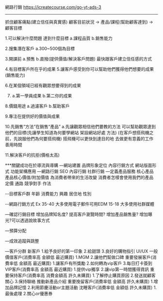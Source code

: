網路行銷
https://icreatecourse.com/go-yt-ads-3
***
抓住顧客痛點(建立信任與真實感)
顧客目前狀況 -> 產品/課程(幫助顧客達到) -> 顧客目標

1.可以解決什麼問題 達到什麼目標
 a.課程品質
 b.銷售能力

2.搜集潛在客戶
 a.300~500個為目標

3.開課前
 a.預售
 b.直撥(提供價值/解決客戶問題) 最快跟客戶建立信任感的方式

4.有目標客戶所在乎的成果
5.讓客戶感受到你可以幫助他們獲得他們想要的成果(銷售能力)

6.在某個領域已經有觀眾想要得到的成果

7. a.第一學員成果 b.第二你的成果

8.價錢用途
 a.過濾客戶
 b.幫助客戶

9.專注在提供好的價值與成果

10.先銷售“方法”在銷售“產品”
a.先讓觀眾相信他們要教的方法 可以幫助觀眾達到他們的目標(先讓學生知道為何要學網站 架設網站好處 方法)
(在客戶想搭飛機之前，先說服他們為何要搭飛機)
搭飛機可以更快到達目的地 去做更有意義的工作 善用時間

11.解決客戶的抗拒(價格太高)

***關鍵成功在於導流與導購
—網站建置
品牌形象定位
內容行銷方式
網站版面形式
功能架構應用
—網路行銷
SEO 內容行銷 社群行銷
—定義產品服務
核心產品
產品核心價值/附加價值
為消費者帶來的生活改變
消費者怎樣會使用我們的產品
定價
通路
競爭對手 作法

--目標客戶群
年齡
消費能力
興趣
居住地
性別

--網路行銷方式
Ex 
35-40 大多使用電子郵件可用EDM
15-18 大多使用社群媒體

—確認行銷目標
增加品牌知名度?
提高客戶瀏覽時間?
增加產品銷售量?
增加曝光?可以透過說故事方式

—預算分配

—成效追蹤與跳整

—客戶分群
新客戶
1.給予良好的第一印象
2.給甜頭
3.良好的購物指引 UI/UX
一般價值客戶(消費率高 金額低 最近購買)
1.MGM
2.讓他們幫做口碑
重要發展客戶(消費率低 金額高 最近購買)
1.讓客戶有所獎勵
2.如何轉為vip客戶
3.每日打卡簽到
VIP客戶(消費率高 金額高 最近購買)
1.提供vip獨享
2.讓vip第一時間獲得資訊
重要保持客戶(消費率高 消費金額高 許久未購買)
1.了解停止購買原因
2.發送就顧客關心
3.保持聯絡 推動新產品介紹
重要挽留客戶(消費率低 金額高 許久未購買)
1.增加品牌記憶
2.利用節慶活動or主題活動
沈睡客戶(消費率低 金額低 許久未購買)
1.最後處理
2.關心or優惠券
